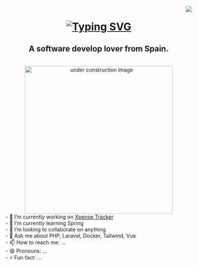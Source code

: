 <img align="right" src="https://visitor-badge.laobi.icu/badge?page_id=JoseLuisPelayo.JoseLuisPelayo " />
<h1 align="center">
    <a href="https://git.io/typing-svg">
        <img src="https://readme-typing-svg.herokuapp.com?font=Jetbrains+mono&weight=600&size=38&duration=3000&pause=500&color=75B6FE&center=true&vCenter=true&width=435&lines=Hi+there!%F0%9F%91%8B;+I'm+Jose+Pelayo!" alt="Typing SVG" /></a>
</h1>
<h2 align="center">
    A software develop lover from Spain.
</h2>
<br />
<div align="center">
<img src="https://media.tenor.com/42bcTn0iuVgAAAAi/under-construction-pikachu.gif" alt="under construction image" width="400"><br>
</div>
<div align="left">
- 🔭 I’m currently working on <a href="https://github.com/JoseLuisPelayo/Expense_Tracker">Xpense Tracker</a> <br>   
- 🌱 I’m currently learning Spring<br>
- 👯 I’m looking to collaborate on anything<br>  
- 💬 Ask me about PHP, Laravel, Docker, Tailwind, Vue<br>
- 📫 How to reach me: ...<br>  
- 😄 Pronouns: ...<br>
- ⚡ Fun fact: ...<br>
</div>
